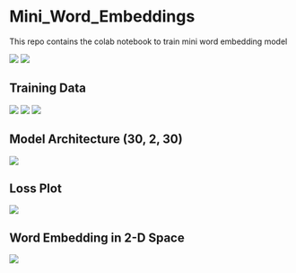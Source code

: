 # Mini_Word_Embeddings
This repo contains the colab notebook to train mini word embedding model

<img src="https://cdn-images-1.medium.com/max/1200/1*7UfFNLo0BKf2TrcV6koWtw.png">
<img src="https://cdn-images-1.medium.com/max/800/1*cR2EQv3ck6S2JEa8PSB2gg.png">

<br />

## Training Data
<img src="https://cdn-images-1.medium.com/max/800/1*pDeswCr7eBhEDtiywMkAqQ.png">
<img src="https://cdn-images-1.medium.com/max/800/1*SANI-0E8qSTHzGHg4HHtNA.png">
<img src="https://cdn-images-1.medium.com/max/1200/1*r_9zfDywyD1TbVpxKENHjw.png">

<br />

## Model Architecture (30, 2, 30)
<img src="https://cdn-images-1.medium.com/max/800/1*rb9i3dT_rH3DB31atto_Ag.png">

<br />

## Loss Plot
<img src="https://cdn-images-1.medium.com/max/800/1*0lvgniLyuPSzzamjrlsjmg.png">

<br />

## Word Embedding in 2-D Space
<img src="https://cdn-images-1.medium.com/max/800/1*nVUCnGntlWBDN1g1H6ZNoA.png">

